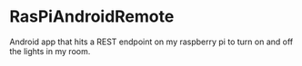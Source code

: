 # RasPiAndroidRemote

Android app that hits a REST endpoint on my raspberry pi to turn on and off the lights in my room.
